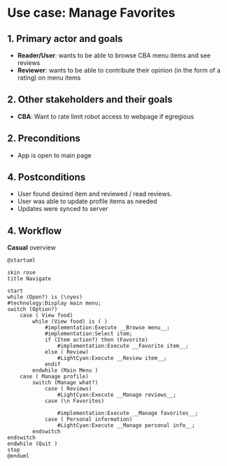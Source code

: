 # Use case: Manage Favorites

## 1. Primary actor and goals
* __Reader/User__: wants to be able to browse CBA menu items and see reviews
* __Reviewer__: wants to be able to contribute their opinion (in the form of a rating) on menu items 

## 2. Other stakeholders and their goals

* __CBA__: Want to rate limit robot access to webpage if egregious


## 2. Preconditions

* App is open to main page

## 4. Postconditions

* User found desired item and reviewed / read reviews.
* User was able to update profile items as needed
* Updates were synced to server

## 4. Workflow

__Casual__ overview

```plantuml
@startuml

skin rose
title Navigate

start
while (Open?) is (\nyes)
#technology:Display main menu;
switch (Option?)
    case ( View food)
        while (View food) is ( )
            #implementation:Execute __Browse menu__;
            #implementation:Select item;
            if (Item action?) then (Favorite)
                #implementation:Execute __Favorite item__;
            else ( Review)
                #LightCyan:Execute __Review item__;
            endif
        endwhile (Main Menu )
    case ( Manage profile)
        switch (Manage what?)
            case ( Reviews)
                #LightCyan:Execute __Manage reviews__;
            case (\n Favorites)
            
                #implementation:Execute __Manage favorites__;
            case ( Personal information)
                #LightCyan:Execute __Manage personal info__;
        endswitch
endswitch
endwhile (Quit )
stop
@enduml
```
